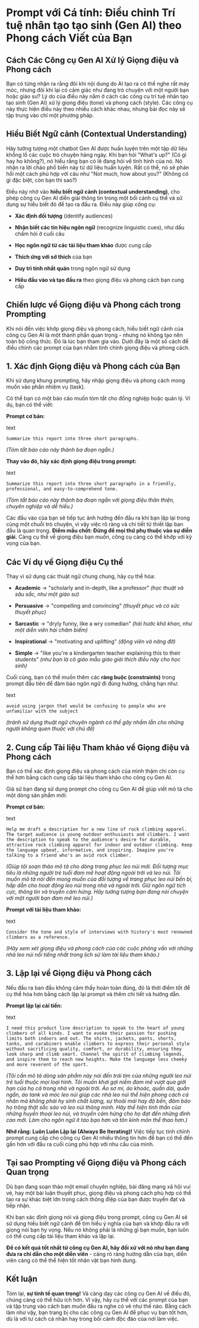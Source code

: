 # Prompt với Cá tính: Điều chỉnh Trí tuệ nhân tạo tạo sinh (Gen AI) theo Phong cách Viết của Bạn

## Cách Các Công cụ Gen AI Xử lý Giọng điệu và Phong cách

Bạn có từng nhận ra rằng đôi khi nội dung do AI tạo ra có thể nghe rất máy móc, nhưng đôi khi lại có cảm giác như đang trò chuyện với một người bạn hoặc giáo sư? Lý do của điều này nằm ở cách các công cụ trí tuệ nhân tạo tạo sinh (Gen AI) xử lý giọng điệu (tone) và phong cách (style). Các công cụ này thực hiện điều này theo nhiều cách khác nhau, nhưng bài đọc này sẽ tập trung vào chỉ một phương pháp.

## Hiểu Biết Ngữ cảnh (Contextual Understanding)

Hãy tưởng tượng một chatbot Gen AI được huấn luyện trên một tập dữ liệu khổng lồ các cuộc trò chuyện hàng ngày. Khi bạn hỏi "What's up?" (Có gì hay ho không?), nó hiểu rằng bạn có lẽ đang hỏi về tình hình của nó. Nó nhận ra lời chào phổ biến này từ dữ liệu huấn luyện. Rất có thể, nó sẽ phản hồi một cách phù hợp với câu như "Not much, how about you?" (Không có gì đặc biệt, còn bạn thì sao?)

Điều này nhờ vào **hiểu biết ngữ cảnh (contextual understanding)**, cho phép công cụ Gen AI diễn giải thông tin trong một bối cảnh cụ thể và sử dụng sự hiểu biết đó để tạo ra đầu ra. Điều này giúp công cụ:

- **Xác định đối tượng** (identify audiences)
    
- **Nhận biết các tín hiệu ngôn ngữ** (recognize linguistic cues), như dấu chấm hỏi ở cuối câu
    
- **Học ngôn ngữ từ các tài liệu tham khảo** được cung cấp
    
- **Thích ứng với sở thích** của bạn
    
- **Duy trì tính nhất quán** trong ngôn ngữ sử dụng
    
- **Hiểu đầu vào và tạo đầu ra** theo giọng điệu và phong cách bạn cung cấp
    

## Chiến lược về Giọng điệu và Phong cách trong Prompting

Khi nói đến việc khớp giọng điệu và phong cách, hiểu biết ngữ cảnh của công cụ Gen AI là một thành phần quan trọng - nhưng nó không tạo nên toàn bộ công thức. Đó là lúc bạn tham gia vào. Dưới đây là một số cách để điều chỉnh các prompt của bạn nhằm tinh chỉnh giọng điệu và phong cách.

## 1. Xác định Giọng điệu và Phong cách của Bạn

Khi sử dụng khung prompting, hãy nhập giọng điệu và phong cách mong muốn vào phần nhiệm vụ (task).

Có thể bạn có một báo cáo muốn tóm tắt cho đồng nghiệp hoặc quản lý. Ví dụ, bạn có thể viết:

**Prompt cơ bản:**

text

`Summarize this report into three short paragraphs.`

_(Tóm tắt báo cáo này thành ba đoạn ngắn.)_

**Thay vào đó, hãy xác định giọng điệu trong prompt:**

text

`Summarize this report into three short paragraphs in a friendly, professional, and easy-to-comprehend tone.`

_(Tóm tắt báo cáo này thành ba đoạn ngắn với giọng điệu thân thiện, chuyên nghiệp và dễ hiểu.)_

Các đầu vào của bạn sẽ tiếp tục ảnh hưởng đến đầu ra khi bạn lặp lại trong cùng một chuỗi trò chuyện, vì vậy việc rõ ràng và chi tiết từ thiết lập ban đầu là quan trọng. **Điểm mấu chốt: Đừng để mọi thứ phụ thuộc vào sự diễn giải.** Càng cụ thể về giọng điệu bạn muốn, công cụ càng có thể khớp với kỳ vọng của bạn.

## Các Ví dụ về Giọng điệu Cụ thể

Thay vì sử dụng các thuật ngữ chung chung, hãy cụ thể hóa:

- **Academic** → "scholarly and in-depth, like a professor" _(học thuật và sâu sắc, như một giáo sư)_
    
- **Persuasive** → "compelling and convincing" _(thuyết phục và có sức thuyết phục)_
    
- **Sarcastic** → "dryly funny, like a wry comedian" _(hài hước khô khan, như một diễn viên hài châm biếm)_
    
- **Inspirational** → "motivating and uplifting" _(động viên và nâng đỡ)_
    
- **Simple** → "like you're a kindergarten teacher explaining this to their students" _(như bạn là cô giáo mẫu giáo giải thích điều này cho học sinh)_
    

Cuối cùng, bạn có thể muốn thêm các **ràng buộc (constraints)** trong prompt đầu tiên để đảm bảo ngôn ngữ đi đúng hướng, chẳng hạn như:

text

`avoid using jargon that would be confusing to people who are unfamiliar with the subject`

_(tránh sử dụng thuật ngữ chuyên ngành có thể gây nhầm lẫn cho những người không quen thuộc với chủ đề)_

## 2. Cung cấp Tài liệu Tham khảo về Giọng điệu và Phong cách

Bạn có thể xác định giọng điệu và phong cách của mình thậm chí còn cụ thể hơn bằng cách cung cấp tài liệu tham khảo cho công cụ Gen AI.

Giả sử bạn đang sử dụng prompt cho công cụ Gen AI để giúp viết mô tả cho một dòng sản phẩm mới:

**Prompt cơ bản:**

text

`Help me draft a description for a new line of rock climbing apparel. The target audience is young outdoor enthusiasts and climbers. I want the description to speak to the audience's desire for durable, attractive rock climbing apparel for indoor and outdoor climbing. Keep the language upbeat, informative, and inspiring. Imagine you're talking to a friend who's an avid rock climber.`

_(Giúp tôi soạn thảo mô tả cho dòng trang phục leo núi mới. Đối tượng mục tiêu là những người trẻ tuổi đam mê hoạt động ngoài trời và leo núi. Tôi muốn mô tả nói đến mong muốn của đối tượng về trang phục leo núi bền bỉ, hấp dẫn cho hoạt động leo núi trong nhà và ngoài trời. Giữ ngôn ngữ tích cực, thông tin và truyền cảm hứng. Hãy tưởng tượng bạn đang nói chuyện với một người bạn đam mê leo núi.)_

**Prompt với tài liệu tham khảo:**

text

`Consider the tone and style of interviews with history's most renowned climbers as a reference.`

_(Hãy xem xét giọng điệu và phong cách của các cuộc phỏng vấn với những nhà leo núi nổi tiếng nhất trong lịch sử làm tài liệu tham khảo.)_

## 3. Lặp lại về Giọng điệu và Phong cách

Nếu đầu ra ban đầu không cảm thấy hoàn toàn đúng, đó là thời điểm tốt để cụ thể hóa hơn bằng cách lặp lại prompt và thêm chi tiết và hướng dẫn.

**Prompt lặp lại cải tiến:**

text

`I need this product line description to speak to the heart of young climbers of all kinds. I want to evoke their passion for pushing limits both indoors and out. The shirts, jackets, pants, shorts, tanks, and carabiners enable climbers to express their personal style without sacrificing quality, comfort, or durability, ensuring they look sharp and climb smart. Channel the spirit of climbing legends, and inspire them to reach new heights. Make the language less cheeky and more reverent of the sport.`

_(Tôi cần mô tả dòng sản phẩm này nói đến trái tim của những người leo núi trẻ tuổi thuộc mọi loại hình. Tôi muốn khơi gợi niềm đam mê vượt qua giới hạn của họ cả trong nhà và ngoài trời. Áo sơ mi, áo khoác, quần dài, quần ngắn, áo tank và móc leo núi giúp các nhà leo núi thể hiện phong cách cá nhân mà không phải hy sinh chất lượng, sự thoải mái hay độ bền, đảm bảo họ trông thật sắc sảo và leo núi thông minh. Hãy thể hiện tinh thần của những huyền thoại leo núi, và truyền cảm hứng cho họ đạt đến những đỉnh cao mới. Làm cho ngôn ngữ ít táo bạo hơn và tôn kính môn thể thao hơn.)_

**Nhớ rằng: Luôn Luôn Lặp lại (Always Be Iterating)!** Việc tiếp tục tinh chỉnh prompt cung cấp cho công cụ Gen AI nhiều thông tin hơn để bạn có thể đến gần hơn với đầu ra cuối cùng phù hợp với nhu cầu của mình.

## Tại sao Prompting về Giọng điệu và Phong cách Quan trọng

Dù bạn đang soạn thảo một email chuyên nghiệp, bài đăng mạng xã hội vui vẻ, hay một bài luận thuyết phục, giọng điệu và phong cách phù hợp có thể tạo ra sự khác biệt lớn trong cách thông điệp của bạn được truyền đạt và tiếp nhận.

Khi bạn xác định giọng nói và giọng điệu trong prompt, công cụ Gen AI sẽ sử dụng hiểu biết ngữ cảnh để tìm hiểu ý nghĩa của bạn và khớp đầu ra với giọng nói bạn hy vọng. Nếu nó không phải là những gì bạn muốn, bạn luôn có thể cung cấp tài liệu tham khảo và lặp lại.

**Để có kết quả tốt nhất từ công cụ Gen AI, hãy đối xử với nó như bạn đang đưa ra chỉ dẫn cho một diễn viên** - càng rõ ràng hướng dẫn của bạn, diễn viên càng có thể thể hiện tốt nhân vật bạn hình dung.

## Kết luận

Tóm lại, **sự tinh tế quan trọng!** Và càng dạy các công cụ Gen AI về điều đó, chúng càng có thể hữu ích hơn. Vì vậy, hãy cụ thể với các prompt của bạn và tập trung vào cách bạn muốn đầu ra nghe có vẻ như thế nào. Bằng cách làm như vậy, bạn trang bị cho các công cụ Gen AI để phục vụ bạn tốt hơn, dù là với tư cách cá nhân hay trong bối cảnh độc đáo của nơi làm việc.